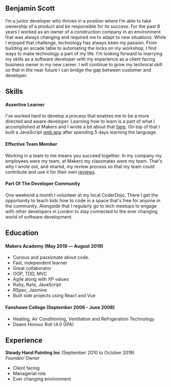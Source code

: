 ## Benjamin Scott

I’m a junior developer who thrives in a position where I’m able to take ownership of a product and be responsible for its success. For the past 8 years I worked as an owner of a construction company in an environment that was always changing and required me to adapt to new situations. While I enjoyed that challenge, technology has always been my passion. From building an arcade table to automating the locks on my workshop, I find ways to make technology a part of my life. I’m looking forward to marrying my skills as a software developer with my experience as a client facing business owner in my new career. I will continue to grow my technical skill so that in the near future I can bridge the gap between customer and developer.


## Skills

#### Assertive Learner

I've worked hard to develop a process that enables me to be a more directed and aware developer. Learning how to learn is a part of what I accomplished at Makers and I wrote a bit about that [here](https://github.com/bengscott2/Blog). On top of that I built a JavaScript [web app](https://github.com/bengscott2/news-summary-challenge ) after spending 5 days learning the language.

#### Effective Team Member

Working in a team to me means you succeed together. In my company my employees were my team, at Makers my classmates were my team. That's why I wrote out, and shared, my review process so that my team could contribute and use it for their own [reviews](https://github.com/bengscott2/process-review-steps).

#### Part Of The Developer Community
One weekend a month I volunteer at my local CoderDojo. There I get the opportunity to teach kids how to code in a space that's free for anyone in the community. Alongside that I regularly go to tech meetups to engage with other developers in London to stay connected to the ever changing world of software development. 

## Education

#### Makers Academy (May 2019 –– August 2019)

- Curious and passionate about code.
- Fast, independent learner
- Great collaborator
- OOP, TDD, MVC
- Agile along with XP values
- Ruby, Rails, JavaScript
- RSpec, Jasmine
- Built side projects using React and Vue

#### Fanshawe College (September 2006 - June 2008)

- Heating, Air Conditioning, Ventilation and Refrigeration Technology
- Deans Honour Roll (4.0 GPA)

## Experience

**Steady Hand Painting Inc** (September 2010 to October 2018)    
*Founder/ Owner*  
* Client facing
* Managerial role
* Ever changing environment
